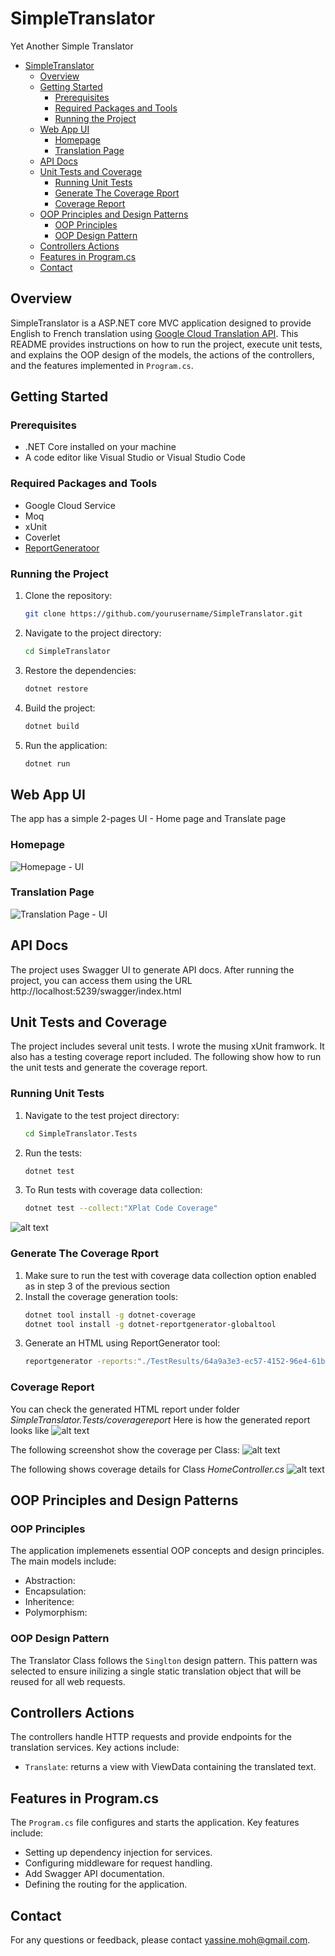 
# SimpleTranslator
Yet Another Simple Translator

- [SimpleTranslator](#simpletranslator)
  - [Overview](#overview)
  - [Getting Started](#getting-started)
    - [Prerequisites](#prerequisites)
    - [Required Packages and Tools](#required-packages-and-tools)
    - [Running the Project](#running-the-project)
  - [Web App UI](#web-app-ui)
    - [Homepage](#homepage)
    - [Translation Page](#translation-page)
  - [API Docs](#api-docs)
  - [Unit Tests and Coverage](#unit-tests-and-coverage)
    - [Running Unit Tests](#running-unit-tests)
    - [Generate The Coverage Rport](#generate-the-coverage-rport)
    - [Coverage Report](#coverage-report)
  - [OOP Principles and Design Patterns](#oop-principles-and-design-patterns)
    - [OOP Principles](#oop-principles)
    - [OOP Design Pattern](#oop-design-pattern)
  - [Controllers Actions](#controllers-actions)
  - [Features in Program.cs](#features-in-programcs)
  - [Contact](#contact)

## Overview
SimpleTranslator is a ASP.NET core MVC application designed to provide English to French translation using [Google Cloud Translation API](https://console.cloud.google.com/apis/api/translate.googleapis.com/metrics?hl=en&inv=1&invt=AbruXA&project=rival-translator). This README provides instructions on how to run the project, execute unit tests, and explains the OOP design of the models, the actions of the controllers, and the features implemented in `Program.cs`.

## Getting Started

### Prerequisites
- .NET Core installed on your machine
- A code editor like Visual Studio or Visual Studio Code

### Required Packages and Tools
- Google Cloud Service
- Moq
- xUnit
- Coverlet
- [ReportGeneratoor](https://github.com/danielpalme/ReportGenerator)

### Running the Project
1. Clone the repository:
    ```sh
    git clone https://github.com/yourusername/SimpleTranslator.git
    ```
2. Navigate to the project directory:
    ```sh
    cd SimpleTranslator
    ```
3. Restore the dependencies:
    ```sh
    dotnet restore
    ```
4. Build the project:
    ```sh
    dotnet build
    ```
5. Run the application:
    ```sh
    dotnet run
    ```

## Web App UI
The app has a simple 2-pages UI - Home page and Translate page

### Homepage
![Homepage - UI](https://github.com/user-attachments/assets/2ac7d313-a5fb-419c-922e-b3cd84e6f866)

### Translation Page
![Translation Page - UI](https://github.com/user-attachments/assets/cfb494b0-fd64-4452-a398-136362b7fb15)

## API Docs
The project uses Swagger UI to generate API docs. After running the project, you can access them using the URL http://localhost:5239/swagger/index.html


## Unit Tests and Coverage
The project includes several unit tests. I wrote the musing xUnit framwork. It also has a testing coverage report included. The following show how to run the unit tests and generate the coverage report.

### Running Unit Tests
1. Navigate to the test project directory:
    ```sh
    cd SimpleTranslator.Tests
    ```
2. Run the tests:
    ```sh
    dotnet test
    ```
3. To Run tests with coverage data collection:
    ```sh
    dotnet test --collect:"XPlat Code Coverage"
    ```
![alt text](https://github.com/user-attachments/assets/b717f249-0a34-4676-9e94-4e4a803c32fe)

### Generate The Coverage Rport
1. Make sure to run the test with coverage data collection option enabled as in step 3 of the previous section
2. Install the coverage generation tools:
    ```sh
    dotnet tool install -g dotnet-coverage
    dotnet tool install -g dotnet-reportgenerator-globaltool
    ```
3. Generate an HTML using ReportGenerator tool:
    ```sh
    reportgenerator -reports:"./TestResults/64a9a3e3-ec57-4152-96e4-61b67fed056a/coverage.cobertura.xml" -targetdir:"coveragereport" -reporttypes:Html
    ```
### Coverage Report
You can check the generated HTML report under folder *SimpleTranslator.Tests/coveragereport* Here is how the generated report looks like
![alt text](https://github.com/user-attachments/assets/cfafff8e-314f-4883-bb88-7c0394b2c7c9)

The following screenshot show the coverage per Class:
![alt text](https://github.com/user-attachments/assets/e4b92630-1651-44e4-a30b-a3b352d827d6)

The following shows coverage details for Class *HomeController.cs*
![alt text](https://github.com/user-attachments/assets/613d8333-cc3a-4b45-948a-74f354276ef0)

## OOP Principles and Design Patterns
### OOP Principles
The application implemenets essential OOP concepts and design principles. The main models include:
- Abstraction:
- Encapsulation:
- Inheritence: 
- Polymorphism:

### OOP Design Pattern
The Translator Class follows the `Singlton` design pattern. This pattern was selected to ensure inilizing a single static translation object that will be reused for all web requests.


## Controllers Actions
The controllers handle HTTP requests and provide endpoints for the translation services. Key actions include:
- `Translate`: returns a view with ViewData containing the translated text.

## Features in Program.cs
The `Program.cs` file configures and starts the application. Key features include:
- Setting up dependency injection for services.
- Configuring middleware for request handling.
- Add Swagger API documentation.
- Defining the routing for the application.

## Contact
For any questions or feedback, please contact yassine.moh@gmail.com.
